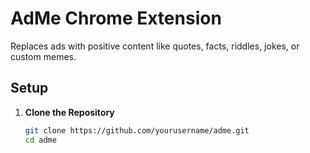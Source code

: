 # AdMe Chrome Extension

Replaces ads with positive content like quotes, facts, riddles, jokes, or custom memes.

## Setup

1. **Clone the Repository**
   ```bash
   git clone https://github.com/yourusername/adme.git
   cd adme